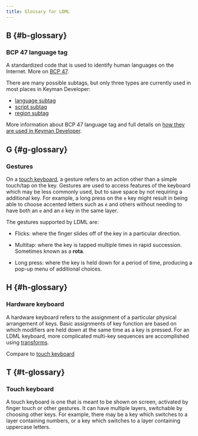 ```yaml
---
title: Glossary for LDML
---
```


## B {#b-glossary}

### BCP 47 language tag

A standardized code that is used to identify human languages on the Internet.
More on [BCP 47](https://www.rfc-editor.org/info/bcp47).

There are many possible subtags, but only three types are currently used in most
places in Keyman Developer:

* [language
  subtag](../../current-version/reference/bcp-47#toc-the-language-subtag)
* [script subtag](../../current-version/reference/bcp-47#toc-the-script-subtag)
* [region subtag](../../current-version/reference/bcp-47#toc-the-region-subtag)

More information about BCP 47 language tag and full details on [how they are
used in Keyman Developer](../../current-version/reference/bcp-47).

## G {#g-glossary}

### Gestures

On a [touch keyboard](#touch-keyboard), a gesture refers to an action other than
a simple touch/tap on the key.  Gestures are used to access features of the
keyboard which may be less commonly used, but to save space by not requiring a
additional key.  For example, a long press on the `e` key might result in being
able to choose accented letters such as `é` and others without needing to have
both an `e` and an `é` key in the same layer.

The gestures supported by LDML are:

* Flicks: where the finger slides off of the key in a particular direction.

* Multitap: where the key is tapped multiple times in rapid succession.
    Sometimes known as a **rota**.

* Long press: where the key is held down for a period of time, producing a
    pop-up menu of additional choices.

## H {#h-glossary}

### Hardware keyboard

A hardware keyboard refers to the assignment of a particular physical
arrangement of keys. Basic assignments of key function are based on which
modifiers are held down at the same time as a key is pressed. For an LDML
keyboard, more complicated multi-key sequences are accomplished using
[transforms](./transforms).

Compare to [touch keyboard](#touch-keyboard)

## T {#t-glossary}

### Touch keyboard

A touch keyboard is one that is meant to be shown on screen, activated by finger
touch or other gestures.  It can have multiple layers, switchable by choosing
other keys.  For example, there may be a key which switches to a layer
containing numbers, or a key which switches to a layer containing uppercase
letters.
